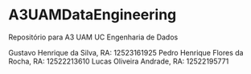 # A3UAMDataEngineering
Repositório para A3 UAM UC Engenharia de Dados

Gustavo Henrique da Silva, RA: 12523161925
Pedro Henrique Flores da Rocha, RA: 12522213610
Lucas Oliveira Andrade, RA: 12522195771
